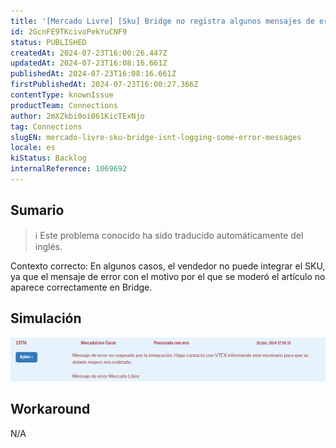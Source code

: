 ```yaml
---
title: '[Mercado Livre] [Sku] Bridge no registra algunos mensajes de error'
id: 2GcnFE9TKcivoPekYuCNF9
status: PUBLISHED
createdAt: 2024-07-23T16:00:26.447Z
updatedAt: 2024-07-23T16:08:16.661Z
publishedAt: 2024-07-23T16:08:16.661Z
firstPublishedAt: 2024-07-23T16:00:27.366Z
contentType: knownIssue
productTeam: Connections
author: 2mXZkbi0oi061KicTExNjo
tag: Connections
slugEN: mercado-livre-sku-bridge-isnt-logging-some-error-messages
locale: es
kiStatus: Backlog
internalReference: 1069692
---
```


## Sumario

>ℹ️ Este problema conocido ha sido traducido automáticamente del inglés.


Contexto correcto: En algunos casos, el vendedor no puede integrar el SKU, ya que el mensaje de error con el motivo por el que se moderó el artículo no aparece correctamente en Bridge.



##

## Simulación


 ![](https://raw.githubusercontent.com/vtexdocs/known-issues/refs/heads/main/docs/es/known-issues/Connections/mercado-livre-sku-bridge-no-registra-algunos-mensajes-de-error_1.png)


##

## Workaround


N/A





